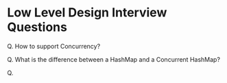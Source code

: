 # Low Level Design Interview Questions

Q. How to support Concurrency?

Q. What is the difference between a HashMap and a Concurrent HashMap?

Q. 
